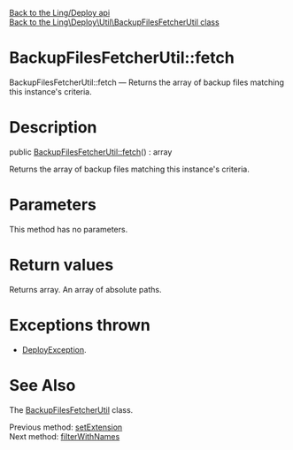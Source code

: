 [Back to the Ling/Deploy api](https://github.com/lingtalfi/Deploy/blob/master/doc/api/Ling/Deploy.md)<br>
[Back to the Ling\Deploy\Util\BackupFilesFetcherUtil class](https://github.com/lingtalfi/Deploy/blob/master/doc/api/Ling/Deploy/Util/BackupFilesFetcherUtil.md)


BackupFilesFetcherUtil::fetch
================



BackupFilesFetcherUtil::fetch — Returns the array of backup files matching this instance's criteria.




Description
================


public [BackupFilesFetcherUtil::fetch](https://github.com/lingtalfi/Deploy/blob/master/doc/api/Ling/Deploy/Util/BackupFilesFetcherUtil/fetch.md)() : array




Returns the array of backup files matching this instance's criteria.




Parameters
================

This method has no parameters.


Return values
================

Returns array.
An array of absolute paths.

Exceptions thrown
================

- [DeployException](https://github.com/lingtalfi/Deploy/blob/master/doc/api/Ling/Deploy/Exception/DeployException.md).&nbsp;







See Also
================

The [BackupFilesFetcherUtil](https://github.com/lingtalfi/Deploy/blob/master/doc/api/Ling/Deploy/Util/BackupFilesFetcherUtil.md) class.

Previous method: [setExtension](https://github.com/lingtalfi/Deploy/blob/master/doc/api/Ling/Deploy/Util/BackupFilesFetcherUtil/setExtension.md)<br>Next method: [filterWithNames](https://github.com/lingtalfi/Deploy/blob/master/doc/api/Ling/Deploy/Util/BackupFilesFetcherUtil/filterWithNames.md)<br>

